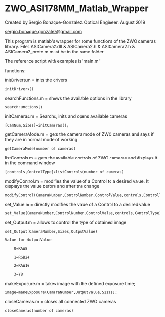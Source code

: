 # ZWO_ASI178MM_Matlab_Wrapper
Created by Sergio Bonaque-Gonzalez. Optical Engineer. August 2019

sergio.bonaque.gonzalez@gmail.com


This program is matlab's wrapper for some functions of the ZWO cameras library.
Files ASICamera2.dll & ASICamera2.h & ASICamera2.h & ASICamera2_proto.m must be in the same
folder.


The reference script with examples is 'main.m'


functions:

initDrivers.m = inits the drivers 

    initDrivers()
    
searchFunctions.m = shows the available options in the library

    searchFunctions()
    
initCameras.m = Searchs, inits and opens available cameras

    [CamNum,Sizes]=initCameras();
    
getCameraMode.m = gets the camera mode of ZWO cameras and says if they are in normal mode of working

    getCameraMode(number of cameras)
    
listControls.m = gets the available controls of ZWO cameras and displays it in the command window.

    [controls,ControlType]=listControls(number of cameras)
    
modifyControl.m = modifies the value of a Control to a desired value. It displays the value before and after the change

    modifyControl(CameraNumber,ControlNumber,ControlValue,controls,ControlType);
    
set_Value.m = directly modifies the value of a Control to a desired value

    set_Value(CameraNumber,ControlNumber,ControlValue,controls,ControlType);
    
set_Output.m = allows to control the type of obtained image

    set_Output(CameraNumber,Sizes,OutputValue)
    
    Value for OutputValue
    
        0=RAW8
        
        1=RGB24
        
        2=RAW16
        
        3=Y8
        
makeExposure.m = takes image with the defined exposure time;

    image=makeExposure(CameraNumber,OutputValue,Sizes);
    
closeCameras.m = closes all connected ZWO cameras 

    closeCameras(number of cameras)
